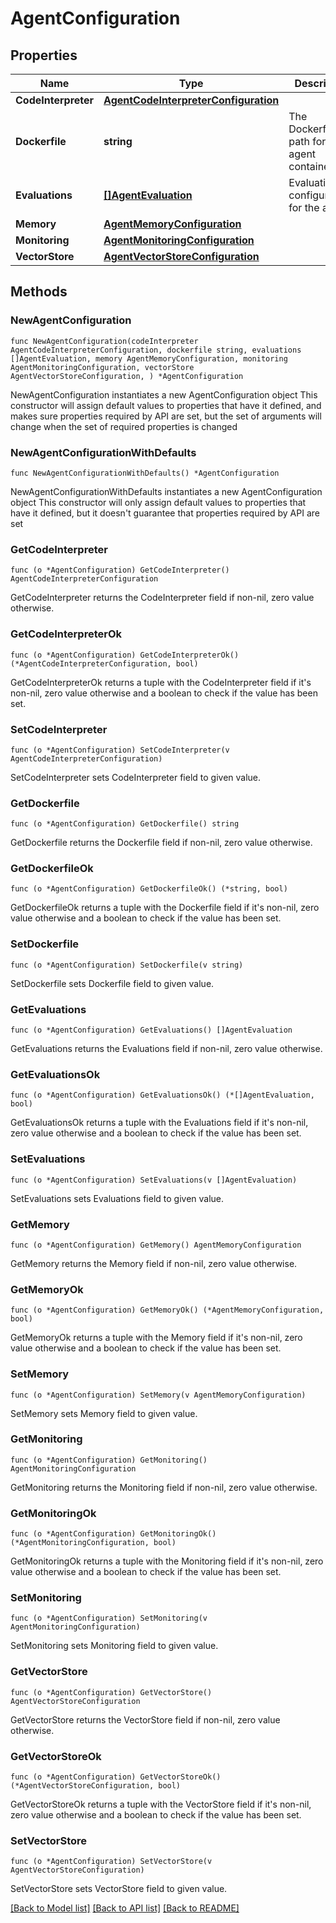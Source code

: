 # AgentConfiguration

## Properties

Name | Type | Description | Notes
------------ | ------------- | ------------- | -------------
**CodeInterpreter** | [**AgentCodeInterpreterConfiguration**](AgentCodeInterpreterConfiguration.md) |  | 
**Dockerfile** | **string** | The Dockerfile path for the agent container | 
**Evaluations** | [**[]AgentEvaluation**](AgentEvaluation.md) | Evaluation configurations for the agent | 
**Memory** | [**AgentMemoryConfiguration**](AgentMemoryConfiguration.md) |  | 
**Monitoring** | [**AgentMonitoringConfiguration**](AgentMonitoringConfiguration.md) |  | 
**VectorStore** | [**AgentVectorStoreConfiguration**](AgentVectorStoreConfiguration.md) |  | 

## Methods

### NewAgentConfiguration

`func NewAgentConfiguration(codeInterpreter AgentCodeInterpreterConfiguration, dockerfile string, evaluations []AgentEvaluation, memory AgentMemoryConfiguration, monitoring AgentMonitoringConfiguration, vectorStore AgentVectorStoreConfiguration, ) *AgentConfiguration`

NewAgentConfiguration instantiates a new AgentConfiguration object
This constructor will assign default values to properties that have it defined,
and makes sure properties required by API are set, but the set of arguments
will change when the set of required properties is changed

### NewAgentConfigurationWithDefaults

`func NewAgentConfigurationWithDefaults() *AgentConfiguration`

NewAgentConfigurationWithDefaults instantiates a new AgentConfiguration object
This constructor will only assign default values to properties that have it defined,
but it doesn't guarantee that properties required by API are set

### GetCodeInterpreter

`func (o *AgentConfiguration) GetCodeInterpreter() AgentCodeInterpreterConfiguration`

GetCodeInterpreter returns the CodeInterpreter field if non-nil, zero value otherwise.

### GetCodeInterpreterOk

`func (o *AgentConfiguration) GetCodeInterpreterOk() (*AgentCodeInterpreterConfiguration, bool)`

GetCodeInterpreterOk returns a tuple with the CodeInterpreter field if it's non-nil, zero value otherwise
and a boolean to check if the value has been set.

### SetCodeInterpreter

`func (o *AgentConfiguration) SetCodeInterpreter(v AgentCodeInterpreterConfiguration)`

SetCodeInterpreter sets CodeInterpreter field to given value.


### GetDockerfile

`func (o *AgentConfiguration) GetDockerfile() string`

GetDockerfile returns the Dockerfile field if non-nil, zero value otherwise.

### GetDockerfileOk

`func (o *AgentConfiguration) GetDockerfileOk() (*string, bool)`

GetDockerfileOk returns a tuple with the Dockerfile field if it's non-nil, zero value otherwise
and a boolean to check if the value has been set.

### SetDockerfile

`func (o *AgentConfiguration) SetDockerfile(v string)`

SetDockerfile sets Dockerfile field to given value.


### GetEvaluations

`func (o *AgentConfiguration) GetEvaluations() []AgentEvaluation`

GetEvaluations returns the Evaluations field if non-nil, zero value otherwise.

### GetEvaluationsOk

`func (o *AgentConfiguration) GetEvaluationsOk() (*[]AgentEvaluation, bool)`

GetEvaluationsOk returns a tuple with the Evaluations field if it's non-nil, zero value otherwise
and a boolean to check if the value has been set.

### SetEvaluations

`func (o *AgentConfiguration) SetEvaluations(v []AgentEvaluation)`

SetEvaluations sets Evaluations field to given value.


### GetMemory

`func (o *AgentConfiguration) GetMemory() AgentMemoryConfiguration`

GetMemory returns the Memory field if non-nil, zero value otherwise.

### GetMemoryOk

`func (o *AgentConfiguration) GetMemoryOk() (*AgentMemoryConfiguration, bool)`

GetMemoryOk returns a tuple with the Memory field if it's non-nil, zero value otherwise
and a boolean to check if the value has been set.

### SetMemory

`func (o *AgentConfiguration) SetMemory(v AgentMemoryConfiguration)`

SetMemory sets Memory field to given value.


### GetMonitoring

`func (o *AgentConfiguration) GetMonitoring() AgentMonitoringConfiguration`

GetMonitoring returns the Monitoring field if non-nil, zero value otherwise.

### GetMonitoringOk

`func (o *AgentConfiguration) GetMonitoringOk() (*AgentMonitoringConfiguration, bool)`

GetMonitoringOk returns a tuple with the Monitoring field if it's non-nil, zero value otherwise
and a boolean to check if the value has been set.

### SetMonitoring

`func (o *AgentConfiguration) SetMonitoring(v AgentMonitoringConfiguration)`

SetMonitoring sets Monitoring field to given value.


### GetVectorStore

`func (o *AgentConfiguration) GetVectorStore() AgentVectorStoreConfiguration`

GetVectorStore returns the VectorStore field if non-nil, zero value otherwise.

### GetVectorStoreOk

`func (o *AgentConfiguration) GetVectorStoreOk() (*AgentVectorStoreConfiguration, bool)`

GetVectorStoreOk returns a tuple with the VectorStore field if it's non-nil, zero value otherwise
and a boolean to check if the value has been set.

### SetVectorStore

`func (o *AgentConfiguration) SetVectorStore(v AgentVectorStoreConfiguration)`

SetVectorStore sets VectorStore field to given value.



[[Back to Model list]](../README.md#documentation-for-models) [[Back to API list]](../README.md#documentation-for-api-endpoints) [[Back to README]](../README.md)


